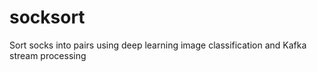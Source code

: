 # socksort
Sort socks into pairs using deep learning image classification and Kafka stream processing
